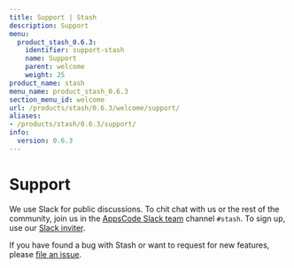 ```yaml
---
title: Support | Stash
description: Support
menu:
  product_stash_0.6.3:
    identifier: support-stash
    name: Support
    parent: welcome
    weight: 25
product_name: stash
menu_name: product_stash_0.6.3
section_menu_id: welcome
url: /products/stash/0.6.3/welcome/support/
aliases:
- /products/stash/0.6.3/support/
info:
  version: 0.6.3
---
```


# Support

We use Slack for public discussions. To chit chat with us or the rest of the community, join us in the [AppsCode Slack team](https://appscode.slack.com/messages/C8NCX6N23/details/) channel `#stash`. To sign up, use our [Slack inviter](https://slack.appscode.com/).

If you have found a bug with Stash or want to request for new features, please [file an issue](https://github.com/appscode/stash/issues/new).
